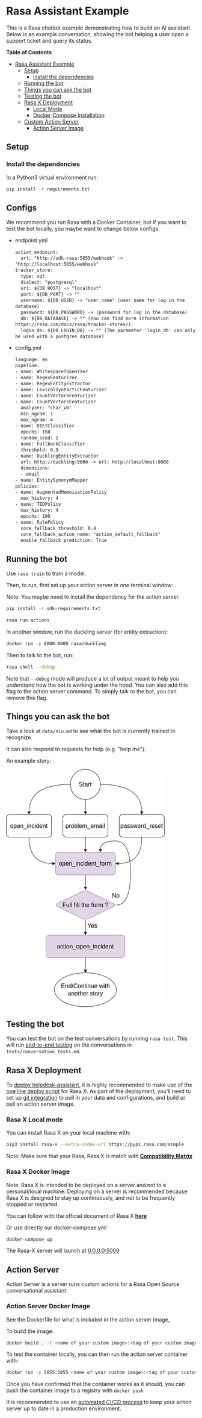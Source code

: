 # Rasa Assistant Example

This is a Rasa chatbot example demonstrating how to build an AI assistant. Below is an example conversation, showing the bot helping a user open a support ticket and query its status.

<!-- START doctoc generated TOC please keep comment here to allow auto update -->
<!-- DON'T EDIT THIS SECTION, INSTEAD RE-RUN doctoc TO UPDATE -->
**Table of Contents**

- [Rasa Assistant Example](#rasa-assistant-example)
  - [Setup](#setup)
    - [Install the dependencies](#install-the-dependencies)
  - [Running the bot](#running-the-bot)
  - [Things you can ask the bot](#things-you-can-ask-the-bot)
  - [Testing the bot](#testing-the-bot)
  - [Rasa X Deployment](#rasa-x-deployment)
    - [Local Mode](#rasa-x-local-mode)
    - [Docker Compose Installation](#rasa-x-docker-image)
  - [Custom Action Server](#action-server)
    - [Action Server Image](#action-server-docker-image)

<!-- END doctoc generated TOC please keep comment here to allow auto update -->

## Setup

### Install the dependencies

In a Python3 virtual environment run:

```bash
pip install -r requirements.txt
```

## Configs

We recommend you run Rasa with a Docker Container, but if you want to test the bot locally, 
you maybe want to change below configs.

- endpoint.yml
  ```
  action_endpoint:
    url: "http://sdk-rasa:5055/webhook" -> "http://localhost:5055/webhook"
  tracker_store:
    type: sql
    dialect: "postgresql"
    url: ${DB_HOST} -> "localhost"
    port: ${DB_PORT} -> ""
    username: ${DB_USER} -> "user_name" (user_name for log in the database)
    password: ${DB_PASSWORD} -> (password for log in the database)
    db: ${DB_DATABASE} -> "" (You can find more information https://rasa.com/docs/rasa/tracker-stores/)
    login_db: ${DB_LOGIN_DB} -> "" (The parameter 'login_db' can only be used with a postgres database)
  ```
- config.yml
  ```
  language: en
  pipeline:
  - name: WhitespaceTokenizer
  - name: RegexFeaturizer
  - name: RegexEntityExtractor
  - name: LexicalSyntacticFeaturizer
  - name: CountVectorsFeaturizer
  - name: CountVectorsFeaturizer
    analyzer: "char_wb"
    min_ngram: 1
    max_ngram: 4
  - name: DIETClassifier
    epochs: 150
    random_seed: 1
  - name: FallbackClassifier
    threshold: 0.9
  - name: DucklingEntityExtractor
    url: http://duckling:8000 -> url: http://localhost:8000
    dimensions:
    - email
  - name: EntitySynonymMapper
  policies:
  - name: AugmentedMemoizationPolicy
    max_history: 4
  - name: TEDPolicy
    max_history: 4
    epochs: 100
  - name: RulePolicy
    core_fallback_threshold: 0.4
    core_fallback_action_name: "action_default_fallback"
    enable_fallback_prediction: True
  ```

## Running the bot

Use `rasa train` to train a model.

Then, to run, first set up your action server in one terminal window:

Note: You maybe need to install the dependency for the action server.
```bash
pip install -r sdk-requirements.txt
```

```bash
rasa run actions
```

In another window, run the duckling server (for entity extraction):

```bash
docker run -p 8000:8000 rasa/duckling
```

Then to talk to the bot, run:

```bash
rasa shell --debug
```

Note that `--debug` mode will produce a lot of output meant to help you understand how the bot is working
under the hood. You can also add this flag to the action server command. To simply talk to the bot, you can remove this flag.

## Things you can ask the bot

Take a look at `data/nlu.md` to see what the bot is currently trained to recognize.

It can also respond to requests for help (e.g. "help me").

An example story:

![Open an incident](images/story01.png)

## Testing the bot

You can test the bot on the test conversations by running  `rasa test`.
This will run [end-to-end testing](https://rasa.com/docs/rasa/user-guide/testing-your-assistant/#end-to-end-testing) on the conversations in `tests/conversation_tests.md`.

## Rasa X Deployment

To [deploy helpdesk-assistant](https://rasa.com/docs/rasa/user-guide/how-to-deploy/), it is highly recommended to make use of the
[one line deploy script](https://rasa.com/docs/rasa-x/installation-and-setup/one-line-deploy-script/) for Rasa X. As part of the deployment, you'll need to set up [git integration](https://rasa.com/docs/rasa-x/installation-and-setup/integrated-version-control/#connect-your-rasa-x-server-to-a-git-repository) to pull in your data and
configurations, and build or pull an action server image.

### Rasa X Local mode

You can install Rasa X on your local machine with:
```bash
pip3 install rasa-x --extra-index-url https://pypi.rasa.com/simple
```

Note: Make sure that your Rasa, Rasa X is match with [**Compatibility Matrix**](https://legacy-docs-rasa-x.rasa.com/docs/rasa-x/0.42.x/changelog/compatibility-matrix)

### Rasa X Docker Image

Note: Rasa X is intended to be deployed on a server and not to a personal/local machine. Deploying on a server is recommended because Rasa X is designed to stay up continuously, and not to be frequently stopped or restarted.

You can follow with the official document of Rasa X [**here**](https://legacy-docs-rasa-x.rasa.com/docs/rasa-x/0.42.x/installation-and-setup/install/docker-compose)

Or use directly our docker-compose.yml
```bash
docker-compose up
```
The Rasa-X server will launch at [0.0.0.0:5009](http://0.0.0.0:5009)

## Action Server

Action Server is a server runs custom actions for a Rasa Open Source conversational assistant.


### Action Server Docker Image
See the Dockerfile for what is included in the action server image,

To build the image:

```bash
docker build . -t <name of your custom image>:<tag of your custom image>
```

To test the container locally, you can then run the action server container with:

```bash
docker run -p 5055:5055 <name of your custom image>:<tag of your custom image>
```

Once you have confirmed that the container works as it should, you can push the container image to a registry with `docker push`

It is recommended to use an [automated CI/CD process](https://rasa.com/docs/rasa/user-guide/setting-up-ci-cd) to keep your action server up to date in a production environment.
